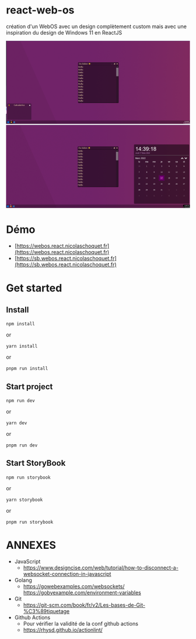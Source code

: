 # react-web-os
création d'un WebOS avec un design complètement custom mais avec une inspiration du design de Windows 11 en ReactJS

![os screenshot](src/assets/images/screenshots/os-screenshot.png)
![os screenshot calendar](src/assets/images/screenshots/os-screenshot-calendar.png)

# Démo
 - [https://webos.react.nicolaschoquet.fr](https://webos.react.nicolaschoquet.fr)
 - [https://sb.webos.react.nicolaschoquet.fr](https://sb.webos.react.nicolaschoquet.fr)

# Get started

## Install
```shell
npm install
```
or
```shell
yarn install
```
or
```shell
pnpm run install
```

## Start project
```shell
npm run dev
```
or
```shell
yarn dev
```
or
```shell
pnpm run dev
```

## Start StoryBook
```shell
npm run storybook
```
or
```shell
yarn storybook
```
or
```shell
pnpm run storybook
```

# ANNEXES
- JavaScript
    - https://www.designcise.com/web/tutorial/how-to-disconnect-a-websocket-connection-in-javascript
- Golang
    - https://gowebexamples.com/websockets/
https://gobyexample.com/environment-variables
- Git
    - https://git-scm.com/book/fr/v2/Les-bases-de-Git-%C3%89tiquetage
- Github Actions
    - Pour vérifier la validité de la conf github actions
     - https://rhysd.github.io/actionlint/
